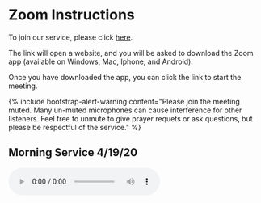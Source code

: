 # Zoom Instructions

To join our service, please click [here](https://us02web.zoom.us/j/7608593426?pwd=cjZJV016blVrS0k4ZWM2bVlhVVZkQT09).

The link will open a website, and you will be asked to download the Zoom app (available on Windows, Mac, Iphone, and Android).

Once you have downloaded the app, you can click the link to start the meeting.

{% include bootstrap-alert-warning content="Please join the meeting muted. Many un-muted microphones can cause interference for other listeners. Feel free to unmute to give prayer requets or ask questions, but please be respectful of the service." %}

## Morning Service 4/19/20
<audio controls src="https://docs.google.com/uc?export=download&id=1FPPBBOn8R6bcQ99NH4Qgf8LyieSgBwN8#t=1610" preload="auto">
  <p>Your browser doesn't support HTML5 audio. Here is a <a href="https://docs.google.com/uc?export=download&id=1FPPBBOn8R6bcQ99NH4Qgf8LyieSgBwN8#t=1610">link to the audio</a> instead.</p>
</audio>
